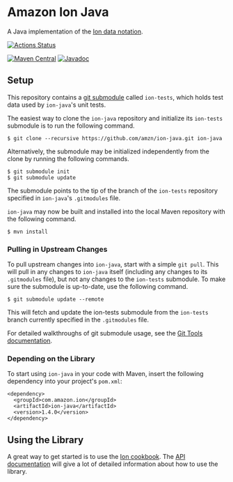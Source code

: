 # Amazon Ion Java
A Java implementation of the [Ion data notation](http://amzn.github.io/ion-docs).

[![Actions Status](https://github.com/raganhan/ion-java/workflows/Java%20CI/badge.svg)](https://github.com/raganhan/ion-java/actions)

[![Maven Central](https://maven-badges.herokuapp.com/maven-central/com.amazon.ion/ion-java/badge.svg)](https://maven-badges.herokuapp.com/maven-central/com.amazon.ion/ion-java)
[![Javadoc](https://javadoc-badge.appspot.com/com.amazon.ion/ion-java.svg?label=javadoc)](http://www.javadoc.io/doc/com.amazon.ion/ion-java)

## Setup
This repository contains a [git submodule](https://git-scm.com/docs/git-submodule)
called `ion-tests`, which holds test data used by `ion-java`'s unit tests.

The easiest way to clone the `ion-java` repository and initialize its `ion-tests`
submodule is to run the following command.

```
$ git clone --recursive https://github.com/amzn/ion-java.git ion-java
```

Alternatively, the submodule may be initialized independently from the clone
by running the following commands.

```
$ git submodule init
$ git submodule update
```

The submodule points to the tip of the branch of the `ion-tests` repository
specified in `ion-java`'s `.gitmodules` file.

`ion-java` may now be built and installed into the local Maven repository with
the following command.

```
$ mvn install
```

### Pulling in Upstream Changes
To pull upstream changes into `ion-java`, start with a simple `git pull`.
This will pull in any changes to `ion-java` itself (including any changes
to its `.gitmodules` file), but not any changes to the `ion-tests`
submodule. To make sure the submodule is up-to-date, use the following
command.

```
$ git submodule update --remote
```

This will fetch and update the ion-tests submodule from the `ion-tests` branch
currently specified in the `.gitmodules` file.

For detailed walkthroughs of git submodule usage, see the
[Git Tools documentation](https://git-scm.com/book/en/v2/Git-Tools-Submodules).

### Depending on the Library

To start using `ion-java` in your code with Maven, insert the following
dependency into your project's `pom.xml`:

```
<dependency>
  <groupId>com.amazon.ion</groupId>
  <artifactId>ion-java</artifactId>
  <version>1.4.0</version>
</dependency>
```

## Using the Library
A great way to get started is to use the [Ion cookbook](http://amzn.github.io/ion-docs/cookbook.html).
The [API documentation](http://www.javadoc.io/doc/com.amazon.ion/ion-java) will give a lot
of detailed information about how to use the library.
